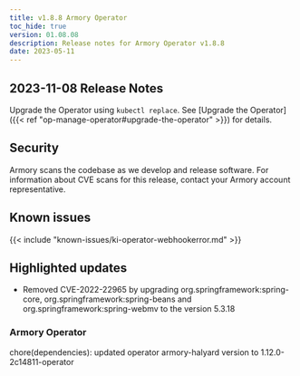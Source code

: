```yaml
---
title: v1.8.8 Armory Operator
toc_hide: true
version: 01.08.08
description: Release notes for Armory Operator v1.8.8
date: 2023-05-11
---
```


## 2023-11-08 Release Notes

Upgrade the Operator using `kubectl replace`. See [Upgrade the Operator]({{< ref "op-manage-operator#upgrade-the-operator" >}}) for details.

## Security

Armory scans the codebase as we develop and release software. For information about CVE scans for this release, contact your Armory account representative.

## Known issues

{{< include "known-issues/ki-operator-webhookerror.md" >}}

## Highlighted updates

* Removed CVE-2022-22965 by upgrading org.springframework:spring-core, org.springframework:spring-beans and org.springframework:spring-webmv to the version 5.3.18

### Armory Operator

chore(dependencies): updated operator armory-halyard version to 1.12.0-2c14811-operator
